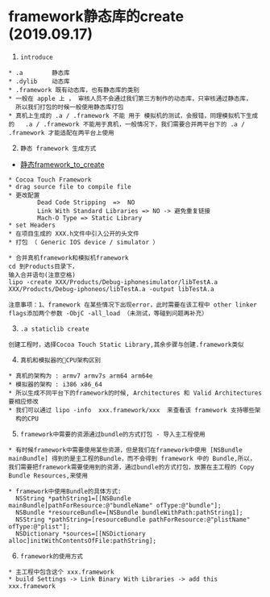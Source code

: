 # framework静态库的create (2019.09.17)

1. `introduce`
```
* .a        静态库
* .dylib    动态库
* .framework 既有动态库，也有静态库的类别
* 一般在 apple 上 ， 审核人员不会通过我们第三方制作的动态库，只审核通过静态库，
  所以我们打包的时候一般使用静态库打包
* 真机上生成的 .a / .framework 不能 用于 模拟机的测试，会报错，同理模拟机下生成的   .a / .framework 不能用于真机，一般情况下，我们需要合并两平台下的 .a / .framework 才能适配在两平台上使用  
```
2. `静态 framework 生成方式`
* [静态framework_to_create](https://www.jianshu.com/p/c2db70f861d6)
```
* Cocoa Touch Framework
* drag source file to compile file
* 更改配置
        Dead Code Stripping  =>  NO
        Link With Standard Libraries => NO -> 避免重复链接
        Mach-O Type => Static Library
* set Headers
* 在项目生成的 XXX.h文件中引入公开的头文件
* 打包 （ Generic IOS device / simulator ）

* 合并真机framework和模拟机framework
cd 到Products目录下，
输入合并语句(注意空格)
lipo -create XXX/Products/Debug-iphonesimulator/libTestA.a XXX/Products/Debug-iphoneos/libTestA.a -output libTestA.a

注意事项：1、framework 在某些情况下出现error，此时需要在该工程中 other linker flags添加两个参数 -ObjC -all_load （未测试，等碰到问题再补充）
```
3. `.a staticlib create`
```
创建工程时，选择Cocoa Touch Static Library,其余步骤与创建.framework类似
```

4. `真机和模拟器的CPU架构区别`
```
* 真机的架构为 : armv7 armv7s arm64 arm64e
* 模拟器的架构 : i386 x86_64
* 所以生成不同平台下的framework的时候, Architectures 和 Valid Architectures   要相应修改 
* 我们可以通过 lipo -info  xxx.framework/xxx  来查看该 framework 支持哪些架  
  构的CPU
```

5. `framework中需要的资源通过bundle的方式打包 - 导入主工程使用`
```
* 有时候framework中需要使用某些资源，但是我们在framework中使用 [NSBundle    mainBundle] 得到的是主工程的Bundle，而不会得到 framework 中的 Bundle,所以，
我们需要把framework需要使用到的资源，通过bundle的方式打包，放置在主工程的 Copy Bundle Resources,来使用

* framework中使用Bundle的具体方式:
  NSString *pathString1=[[NSBundle mainBundle]pathForResource:@"bundleName" ofType:@"bundle"];
  NSBundle *resourceBundle=[NSBundle bundleWithPath:pathString1];
  NSString *pathString=[resourceBundle pathForResource:@"plistName" ofType:@"plist"];
  NSDictionary *sources=[[NSDictionary alloc]initWithContentsOfFile:pathString];
```

6. `framework的使用方式`
```
* 主工程中包含这个 xxx.framework 
* build Settings -> Link Binary With Libraries -> add this xxx.framework
```
